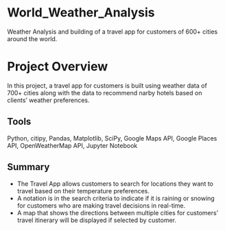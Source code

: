 # World_Weather_Analysis

Weather Analysis and building of a travel app for customers of 600+ cities around the world.

# Project Overview 
In this project, a travel app for customers is built using weather data of 700+ cities along with the data to recommend narby hotels based on clients’ weather preferences.

## Tools 
Python, citipy, Pandas, Matplotlib, SciPy, Google Maps API, Google Places API, OpenWeatherMap API, Jupyter Notebook

## Summary
 *   The Travel App allows customers to search for locations they want to travel based on their temperature preferences.
 *   A notation is in the search criteria to indicate if it is raining or snowing for customers who are making travel decisions in real-time.
 *   A map that shows the directions between multiple cities for customers’ travel itinerary will be displayed if selected by customer.
